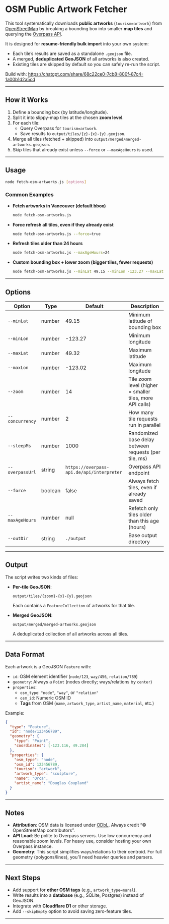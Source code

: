 # OSM Public Artwork Fetcher

This tool systematically downloads **public artworks** (`tourism=artwork`) from [OpenStreetMap](https://www.openstreetmap.org/) by breaking a bounding box into smaller **map tiles** and querying the [Overpass API](https://overpass-api.de/).  

It is designed for **resume-friendly bulk import** into your own system:  
- Each tile’s results are saved as a standalone `.geojson` file.  
- A merged, **deduplicated GeoJSON** of all artworks is also created.  
- Existing tiles are skipped by default so you can safely re-run the script.  

Build with: https://chatgpt.com/share/68c22ce0-7cb8-800f-87c4-1a00b1d2a5cd

---

## How it Works

1. Define a bounding box (by latitude/longitude).  
2. Split it into slippy-map tiles at the chosen **zoom level**.  
3. For each tile:  
   - Query Overpass for `tourism=artwork`.  
   - Save results to `output/tiles/{z}-{x}-{y}.geojson`.  
4. Merge all tiles (fetched + skipped) into `output/merged/merged-artworks.geojson`.  
5. Skip tiles that already exist unless `--force` or `--maxAgeHours` is used.  

---

## Usage

```bash
node fetch-osm-artworks.js [options]
```

### Common Examples

- **Fetch artworks in Vancouver (default bbox)**  
  ```bash
  node fetch-osm-artworks.js
  ```

- **Force refresh all tiles, even if they already exist**  
  ```bash
  node fetch-osm-artworks.js --force=true
  ```

- **Refresh tiles older than 24 hours**  
  ```bash
  node fetch-osm-artworks.js --maxAgeHours=24
  ```

- **Custom bounding box + lower zoom (bigger tiles, fewer requests)**  
  ```bash
  node fetch-osm-artworks.js --minLat 49.15 --minLon -123.27 --maxLat 49.32 --maxLon -123.02 --zoom 13
  ```

---

## Options

| Option          | Type    | Default       | Description |
|-----------------|---------|---------------|-------------|
| `--minLat`      | number  | 49.15         | Minimum latitude of bounding box |
| `--minLon`      | number  | -123.27       | Minimum longitude |
| `--maxLat`      | number  | 49.32         | Maximum latitude |
| `--maxLon`      | number  | -123.02       | Maximum longitude |
| `--zoom`        | number  | 14            | Tile zoom level (higher = smaller tiles, more API calls) |
| `--concurrency` | number  | 2             | How many tile requests run in parallel |
| `--sleepMs`     | number  | 1000          | Randomized base delay between requests (per tile, ms) |
| `--overpassUrl` | string  | `https://overpass-api.de/api/interpreter` | Overpass API endpoint |
| `--force`       | boolean | false         | Always fetch tiles, even if already saved |
| `--maxAgeHours` | number  | null          | Refetch only tiles older than this age (hours) |
| `--outDir`      | string  | `./output`    | Base output directory |

---

## Output

The script writes two kinds of files:

- **Per-tile GeoJSON**:  
  ```
  output/tiles/{zoom}-{x}-{y}.geojson
  ```
  Each contains a `FeatureCollection` of artworks for that tile.

- **Merged GeoJSON**:  
  ```
  output/merged/merged-artworks.geojson
  ```
  A deduplicated collection of all artworks across all tiles.

---

## Data Format

Each artwork is a GeoJSON `Feature` with:  

- `id`: OSM element identifier (`node/123`, `way/456`, `relation/789`)  
- `geometry`: Always a `Point` (nodes directly; ways/relations by `center`)  
- `properties`:  
  - `osm_type`: `"node"`, `"way"`, or `"relation"`  
  - `osm_id`: Numeric OSM ID  
  - **Tags** from OSM (`name`, `artwork_type`, `artist_name`, `material`, etc.)  

Example:

```json
{
  "type": "Feature",
  "id": "node/123456789",
  "geometry": {
    "type": "Point",
    "coordinates": [-123.116, 49.284]
  },
  "properties": {
    "osm_type": "node",
    "osm_id": 123456789,
    "tourism": "artwork",
    "artwork_type": "sculpture",
    "name": "Orca",
    "artist_name": "Douglas Coupland"
  }
}
```

---

## Notes

- **Attribution**: OSM data is licensed under [ODbL](https://www.openstreetmap.org/copyright). Always credit “© OpenStreetMap contributors”.  
- **API Load**: Be polite to Overpass servers. Use low concurrency and reasonable zoom levels. For heavy use, consider hosting your own Overpass instance.  
- **Geometry**: This script simplifies ways/relations to their centroid. For full geometry (polygons/lines), you’ll need heavier queries and parsers.  

---

## Next Steps

- Add support for **other OSM tags** (e.g., `artwork_type=mural`).  
- Write results into a **database** (e.g., SQLite, Postgres) instead of GeoJSON.  
- Integrate with **Cloudflare D1** or other storage.  
- Add `--skipEmpty` option to avoid saving zero-feature tiles.  

---
